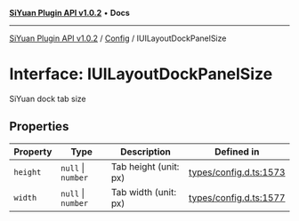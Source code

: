 [**SiYuan Plugin API v1.0.2**](../../../README.md) • **Docs**

---

[SiYuan Plugin API v1.0.2](../../../README.md) / [Config](../README.md) / IUILayoutDockPanelSize

# Interface: IUILayoutDockPanelSize

SiYuan dock tab size

## Properties

| Property | Type               | Description           | Defined in                                                                                       |
| -------- | ------------------ | --------------------- | ------------------------------------------------------------------------------------------------ |
| `height` | `null` \| `number` | Tab height (unit: px) | [types/config.d.ts:1573](https://github.com/siyuan-note/petal/tree/main/types/config.d.ts#L1573) |
| `width`  | `null` \| `number` | Tab width (unit: px)  | [types/config.d.ts:1577](https://github.com/siyuan-note/petal/tree/main/types/config.d.ts#L1577) |
